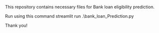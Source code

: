 This repository contains necessary files for Bank loan eligibility prediction.

Run using this command  streamlit run .\bank_loan_Prediction.py

Thank you!